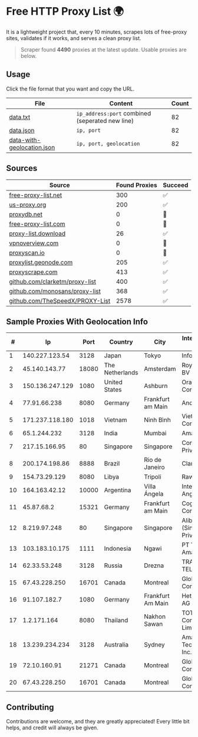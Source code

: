 
# Free HTTP Proxy List 🌍

It is a lightweight project that, every 10 minutes, scrapes lots of free-proxy sites, validates if it works, and serves a clean proxy list.


> Scraper found **4490** proxies at the latest update. Usable proxies are below.

## Usage

Click the file format that you want and copy the URL.


|File|Content|Count|
|----|-------|-----|
|[data.txt](https://raw.githubusercontent.com/themiralay/Proxy-List-World/master/data.txt)|`ip_address:port` combined (seperated new line)|82|
|[data.json](https://raw.githubusercontent.com/themiralay/Proxy-List-World/master/data.json)|`ip, port`|82|
|[data-with-geolocation.json](https://raw.githubusercontent.com/themiralay/Proxy-List-World/master/data-with-geolocation.json)|`ip, port, geolocation`|82|

## Sources

|Source|Found Proxies|Succeed|
|------|-------------|-------|
|[free-proxy-list.net](https://free-proxy-list.net)|300|✅|
|[us-proxy.org](https://www.us-proxy.org)|200|✅|
|[proxydb.net](http://proxydb.net)|0|🚫|
|[free-proxy-list.com](https://free-proxy-list.com/?page=&port=&type%5B%5D=http&type%5B%5D=https&up_time=0&search=Search)|0|🚫|
|[proxy-list.download](https://www.proxy-list.download/HTTP)|26|✅|
|[vpnoverview.com](https://vpnoverview.com/privacy/anonymous-browsing/free-proxy-servers)|0|🚫|
|[proxyscan.io](https://www.proxyscan.io)|0|🚫|
|[proxylist.geonode.com](https://proxylist.geonode.com/api/proxy-list?limit=300&page=1&sort_by=lastChecked&sort_type=desc&protocols=http,https)|205|✅|
|[proxyscrape.com](https://api.proxyscrape.com/v2/?request=displayproxies&protocol=http&timeout=10000&country=all&ssl=all&anonymity=all)|413|✅|
|[github.com/clarketm/proxy-list](https://raw.githubusercontent.com/clarketm/proxy-list/master/proxy-list-raw.txt)|400|✅|
|[github.com/monosans/proxy-list](https://raw.githubusercontent.com/monosans/proxy-list/main/proxies/http.txt)|368|✅|
|[github.com/TheSpeedX/PROXY-List](https://raw.githubusercontent.com/TheSpeedX/PROXY-List/master/http.txt)|2578|✅|


## Sample Proxies With Geolocation Info

|#|Ip|Port|Country|City|Internet Service Provider|
|-|--|----|-------|----|-------------------------|
|1|140.227.123.54|3128|Japan|Tokyo|InfoSphere|
|2|45.140.143.77|18080|The Netherlands|Amsterdam|RoyaleHosting BV|
|3|150.136.247.129|1080|United States|Ashburn|Oracle Corporation|
|4|77.91.66.238|8080|Germany|Frankfurt am Main|Andrii Hrosh|
|5|171.237.118.180|1018|Vietnam|Ninh Bình|Viettel Corporation|
|6|65.1.244.232|3128|India|Mumbai|Amazon.com|
|7|217.15.166.95|80|Singapore|Singapore|Contabo Asia Private Limited|
|8|200.174.198.86|8888|Brazil|Rio de Janeiro|Claro S.A|
|9|154.73.29.129|8080|Libya|Tripoli|Rawafed|
|10|164.163.42.12|10000|Argentina|Villa Ángela|Interret Villa Angela SRL|
|11|45.87.68.2|15321|Germany|Frankfurt am Main|Cogent Communications|
|12|8.219.97.248|80|Singapore|Singapore|Alibaba Cloud (Singapore) Private Limited|
|13|103.183.10.175|1111|Indonesia|Ngawi|PT Yasmin Amanah Media|
|14|62.33.53.248|3128|Russia|Drezna|TRANS-TELECOM|
|15|67.43.228.250|16701|Canada|Montreal|GloboTech Communications|
|16|91.107.182.7|1080|Germany|Frankfurt Am Main|Hetzner Online AG|
|17|1.2.171.164|8080|Thailand|Nakhon Sawan|TOT Public Company Limited|
|18|13.239.234.234|3128|Australia|Sydney|Amazon Technologies Inc.|
|19|72.10.160.91|21271|Canada|Montreal|GloboTech Communications|
|20|67.43.228.250|16701|Canada|Montreal|GloboTech Communications|



## Contributing

Contributions are welcome, and they are greatly appreciated! Every
little bit helps, and credit will always be given.

